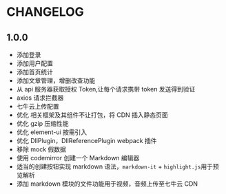 # CHANGELOG

## 1.0.0

- 添加登录
- 添加用户配置
- 添加首页统计
- 添加文章管理，增删改查功能
- 从 api 服务器获取授权 Token,让每个请求携带 token 发送得到验证
- axios 请求拦截器
- 七牛云上传配置
- 优化 相关框架及其组件不让打包，将 CDN 插入静态页面
- 优化 gzip 压缩性能
- 优化 element-ui 按需引入
- 优化 DllPlugin，DllReferencePlugin webpack 插件
- 移除 mock 假数据
- 使用 codemirror 创建一个 Markdown 编辑器
- 适当的创建按钮实现 markdown 语法，`markdown-it` + `highlight.js`用于预览解析
- 添加 markdown 模块的文件功能用于视频，音频上传至七牛云 CDN
